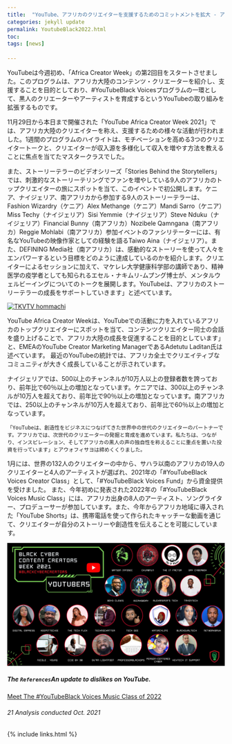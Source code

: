 ```yaml
---
title:  "YouTube、アフリカのクリエイターを支援するためのコミットメントを拡大 - アフリカ・クリエイター・ウィークを開催"
categories: jekyll update
permalink: YoutubeBlack2022.html
toc: 
tags: [news]

---
```


YouTubeは今週初め、「Africa Creator Week」の第2回目をスタートさせました。このプログラムは、アフリカ大陸のコンテンツ・クリエーターを紹介し、支援することを目的としており、#YouTubeBlack Voicesプログラムの一環として、黒人のクリエーターやアーティストを育成するというYouTubeの取り組みを拡張するものです。

11月29日から本日まで開催された「YouTube Africa Creator Week 2021」では、アフリカ大陸のクリエイターを称え、支援するための様々な活動が行われました。1週間のプログラムのハイライトは、モチベーションを高める3つのクリエイタートークと、クリエイターが収入源を多様化して収入を増やす方法を教えることに焦点を当てたマスタークラスでした。

また、ストーリーテラーのビデオシリーズ「Stories Behind the Storytellers」では、刺激的なストーリーテリングでファンを増やしている9人のアフリカのトップクリエイターの旅にスポットを当て、このイベントで初公開します。ケニア、ナイジェリア、南アフリカから参加する9人のストーリーテラーは、Fashion Wizardry（ケニア）Alex Methange（ケニア）Mandi Sarro（ケニア）Miss Techy（ナイジェリア）Sisi Yemmie（ナイジェリア）Steve Nduku（ナイジェリア）Financial Bunny（南アフリカ）Nozibele Qamngana（南アフリカ）Reggie Mohlabi（南アフリカ）参加イベントのファシリテーターには、有名なYouTubeの映像作家としての経験を語るTaiwo Aina（ナイジェリア）。また、DEFINING Media社（南アフリカ）は、感動的なストーリーを使って人々をエンパワーするという目標をどのように達成しているのかを紹介します。クリエイターによるセッションに加えて、マケレレ大学健康科学部の講師であり、精神医学の疫学者としても知られるエセル・ナキムリ-ムプング博士が、メンタルウェルビーイングについてのトークを展開します。YouTubeは、アフリカのストーリーテラーの成長をサポートしていきます」と述べています。

[![TKVTV hommachi](http://img.youtube.com/vi/kSIMgneLPVM/0.jpg)](https://www.youtube.com/watch?v=kSIMgneLPVM "TKVTV hommachi")

YouTube Africa Creator Weekは、YouTubeでの活動に力を入れているアフリカのトップクリエイターにスポットを当て、コンテンツクリエイター同士の会話を盛り上げることで、アフリカ大陸の成長を促進することを目的としています」と、EMEAのYouTube Creator Marketing ManagerであるAdetutu Laditan氏は述べています。 最近のYouTubeの統計では、アフリカ全土でクリエイティブなコミュニティが大きく成長していることが示されています。


ナイジェリアでは、500以上のチャンネルが10万人以上の登録者数を誇っており、前年比で60％以上の増加となっています。ケニアでは、300以上のチャンネルが10万人を超えており、前年比で90％以上の増加となっています。南アフリカでは、250以上のチャンネルが10万人を超えており、前年比で60％以上の増加となっています。

```
「YouTubeは、創造性をビジネスにつなげてきた世界中の世代のクリエイターのパートナーです。アフリカでは、次世代のクリエーターの発掘と育成を進めています。私たちは、つながり、インスピレーション、そしてアフリカの黒人の声の独自性を称えることに重点を置いた投資を行っています」とアウォフィサヨは締めくくりました。
```

1月には、世界の132人のクリエイターの中から、サハラ以南のアフリカの19人のクリエイターと4人のアーティストが選ばれ、2021年の「#YouTubeBlack Voices Creator Class」として、「#YouTubeBlack Voices Fund」から資金提供を受けました。
また、今年初めに発表された2022年の「#YouTubeBlack Voices Music Class」には、アフリカ出身の8人のアーティスト、ソングライター、プロデューサーが参加しています。また、今年からアフリカ地域に導入された「YouTube Shorts」は、携帯電話を使って作られたキャッチーな動画を通じて、クリエイターが自分のストーリーや創造性を伝えることを可能にしています。

![](https://raw.githubusercontent.com/takagotch/page482/master/images/news/ytblack2021.jpg)


##### The `References`*An update to dislikes on YouTube*.
[Meet The #YouTubeBlack Voices Music Class of 2022](https://blog.youtube/news-and-events/meet-youtubeblack-voices-music-class-2022/)
[](https://tribuneonlineng.com/youtube-extends-commitment-to-support-african-creators-as-africa-creator-week-ends-today/)
###### 21 Analysis conducted Oct. 2021





{% include links.html %}


